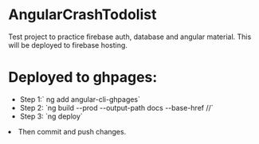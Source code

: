 # AngularCrashTodolist

Test project to practice firebase auth, database and angular material.
This will be deployed to firebase hosting.

# Deployed to ghpages:
<ul>
<li>Step 1:` ng add angular-cli-ghpages` </li>
<li>Step 2: `ng build --prod --output-path docs --base-href /<project_name>/`  </li>
<li>Step 3: `ng deploy`  </li>
  </ul>
<li>Then commit and push changes.
